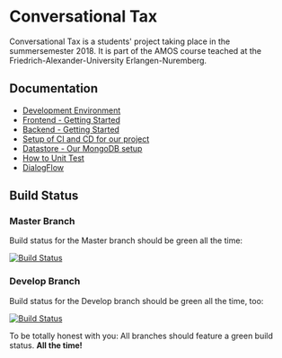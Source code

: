 # Conversational Tax 
Conversational Tax is a students' project taking place in the summersemester 2018. It is part of the AMOS course teached at the Friedrich-Alexander-University Erlangen-Nuremberg.

## Documentation
- [Development Environment](docs/dev-environment.md)
- [Frontend - Getting Started](docs/frontend.md)
- [Backend - Getting Started](docs/backend.md)
- [Setup of CI and CD for our project](docs/ci-cd-setup.md)
- [Datastore - Our MongoDB setup](docs/datastore.md)
- [How to Unit Test](docs/testing.md)
- [DialogFlow](docs/dialogflow.md)

## Build Status

### Master Branch

Build status for the Master branch should be green all the time: 

[![Build Status](https://semaphoreci.com/api/v1/amosconversationaltax/conversationaltax-3/branches/master/badge.svg)](https://semaphoreci.com/amosconversationaltax/conversationaltax-3)

### Develop Branch

Build status for the Develop branch should be green all the time, too:

[![Build Status](https://semaphoreci.com/api/v1/amosconversationaltax/conversationaltax-3/branches/develop/badge.svg)](https://semaphoreci.com/amosconversationaltax/conversationaltax-3)

To be totally honest with you: All branches should feature a green build status. **All the time!**
